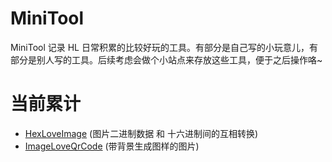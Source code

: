 # MiniTool

MiniTool 记录 HL 日常积累的比较好玩的工具。有部分是自己写的小玩意儿，有部分是别人写的工具。后续考虑会做个小站点来存放这些工具，便于之后操作咯~

# 当前累计

- [HexLoveImage](doc/HexLoveImage.md) (图片二进制数据 和 十六进制间的互相转换)
- [ImageLoveQrCode](doc/ImageLoveQrcode.md) (带背景生成图样的图片)
